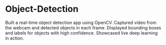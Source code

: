 # Object-Detection
Built a real-time object detection app using OpenCV. Captured video from the webcam and detected objects in each frame. Displayed bounding boxes and labels for objects with high confidence. Showcased live deep learning in action.
